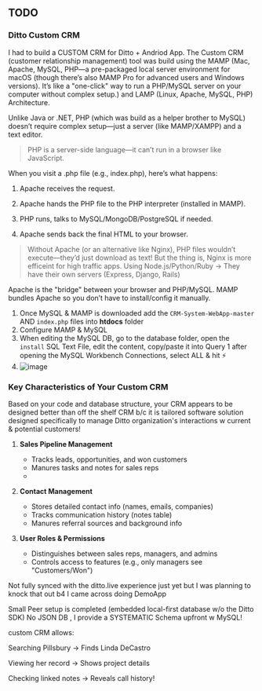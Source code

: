 ## TODO

### Ditto Custom CRM
I had to build a CUSTOM CRM for Ditto + Andriod App.
The Custom CRM (customer relationship management) tool was build using the MAMP (Mac, Apache, MySQL, PHP—a pre-packaged local server environment for macOS (though there’s also MAMP Pro for advanced users and Windows versions). It’s like a "one-click" way to run a PHP/MySQL server on your computer without complex setup.)
and LAMP (Linux, Apache, MySQL, PHP) Architecture.

Unlike Java or .NET, PHP (which was build as a helper brother to MySQL) doesn’t require complex setup—just a server (like MAMP/XAMPP) and a text editor.

> PHP is a server-side language—it can’t run in a browser like JavaScript.

When you visit a .php file (e.g., index.php), here’s what happens:

1. Apache receives the request.

2. Apache hands the PHP file to the PHP interpreter (installed in MAMP).

3. PHP runs, talks to MySQL/MongoDB/PostgreSQL if needed.

4. Apache sends back the final HTML to your browser.

> Without Apache (or an alternative like Nginx), PHP files wouldn’t execute—they’d just download as text!
But the thing is, Nginx is more efficeint for high traffic apps. Using Node.js/Python/Ruby → They have their own servers (Express, Django, Rails)

Apache is the "bridge" between your browser and PHP/MySQL.
MAMP bundles Apache so you don’t have to install/config it manually.

1. Once MySQL & MAMP is downloaded add the `CRM-System-WebApp-master` AND `index.php` files into **htdocs** folder
2. Configure MAMP & MySQL
3. When editing the MySQL DB, go to the database folder, open the `install` SQL Text File, edit the content, copy/paste it into Query 1 after opening the MySQL Workbench Connections, select ALL & hit ⚡
4. 
   ![image](https://github.com/user-attachments/assets/f83fcf1e-ce67-4f54-92ca-e060e1b2073c)


### **Key Characteristics of Your Custom CRM**
Based on your code and database structure, your CRM appears to be designed better than off the shelf CRM b/c it is tailored software solution designed specifically to manage Ditto organization's interactions w current & potential customers!

1. **Sales Pipeline Management**
   - Tracks leads, opportunities, and won customers
   - Manures tasks and notes for sales reps
   - 
2. **Contact Management**
   - Stores detailed contact info (names, emails, companies)
   - Tracks communication history (notes table)
   - Manures referral sources and background info

3. **User Roles & Permissions**
   - Distinguishes between sales reps, managers, and admins
   - Controls access to features (e.g., only managers see "Customers/Won")


Not fully synced with the ditto.live experience just yet but I was planning to knock that out b4 I came across doing DemoApp

Small Peer setup is completed (embedded local-first database w/o the Ditto SDK)
No JSON DB , I provide a SYSTEMATIC Schema upfront w MySQL!

custom CRM allows:

Searching Pillsbury → Finds Linda DeCastro

Viewing her record → Shows project details

Checking linked notes → Reveals call history!
